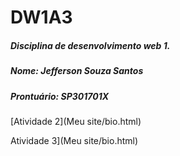 # DW1A3

##### Disciplina de desenvolvimento web 1.
##### Nome: Jefferson Souza Santos
##### Prontuário: SP301701X

[Atividade 2](Meu site/bio.html)

Atividade 3](Meu site/bio.html)
